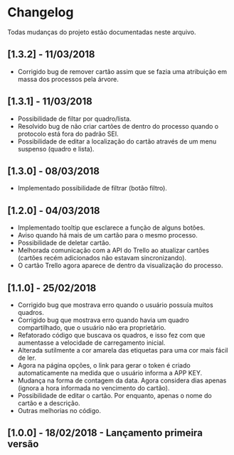 # Changelog
Todas mudanças do projeto estão documentadas neste arquivo.

## [1.3.2] - 11/03/2018
- Corrigido bug de remover cartão assim que se fazia uma atribuição em massa dos processos pela árvore.

## [1.3.1] - 11/03/2018
- Possibilidade de filtar por quadro/lista.
- Resolvido bug de não criar cartões de dentro do processo quando o protocolo está fora do padrão SEI.
- Possibilidade de editar a localização do cartão através de um menu suspenso (quadro e lista).

## [1.3.0] - 08/03/2018
- Implementado possibilidade de filtrar (botão filtro).

## [1.2.0] - 04/03/2018
- Implementado tooltip que esclarece a função de alguns botões.
- Aviso quando há mais de um cartão para o mesmo processo.
- Possibilidade de deletar cartão.
- Melhorada comunicação com a API do Trello ao atualizar cartões (cartões recém adicionados não estavam sincronizando).
- O cartão Trello agora aparece de dentro da visualização do processo.

## [1.1.0] - 25/02/2018
- Corrigido bug que mostrava erro quando o usuário possuía muitos quadros.
- Corrigido bug que mostrava erro quando havia um quadro compartilhado, que o usuário não era proprietário.
- Refatorado código que buscava os quadros, e isso fez com que aumentasse a velocidade de carregamento inicial.
- Alterada sutilmente a cor amarela das etiquetas para uma cor mais fácil de ler.
- Agora na página opções, o link para gerar o token é criado automaticamente na medida que o usuário informa a APP KEY.
- Mudança na forma de contagem da data. Agora considera dias apenas (ignora a hora informada no vencimento do cartão).
- Possibilidade de editar o cartão. Por enquanto, apenas o nome do cartão e a descrição.
- Outras melhorias no código.

## [1.0.0] - 18/02/2018 - Lançamento primeira versão